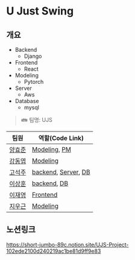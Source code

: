 # U Just Swing

## 개요

- Backend
  - Django
- Frontend
  - React
- Modeling
  - Pytorch 
- Server
  - Aws
- Database
  - mysql
> :family: 팀명: UJS

| 팀원 | 역할(Code Link) |
| --- | --- |
| [양효준](https://github.com/HyoJoon-Yang) | [Modeling](#Modeling), [PM](#PM) |
| [강동엽](https://github.com/kdy1493) | [Modeling](#Modeling) |
| [고석주](https://github.com/SeokJuGo) | [backend](#backend), [Server](#Server), [DB](#DB) |
| [이상훈](https://github.com/Dawnnote) | [backend](#backend), [DB](#DB) |
| [이재영](https://github.com/pt0108) | [Frontend](#Frontend) |
| [지우근](https://github.com/UGeunJi) | [Modeling](#Modeling)|

## 노션링크
https://short-jumbo-89c.notion.site/UJS-Project-102ede2100d240219ac1be81d9ff9e83
